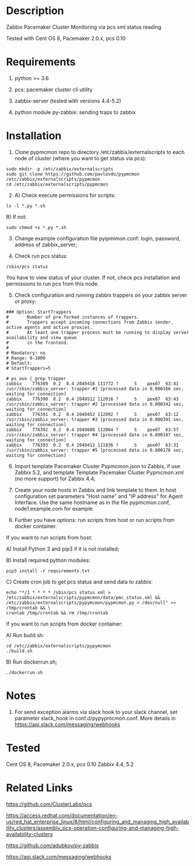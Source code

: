 Description
===========
Zabbix Pacemaker Cluster Monitoring via pcs xml status reading

Tested with Cent OS 8, Pacemaker 2.0.x, pcs 0.10


Requirements
============

1) python >= 3.6

2) pcs: pacemaker cluster cli utility

3) zabbix-server (tested with versions 4.4-5.2)

4) python module py-zabbix: sending traps to zabbix


Installation
============
1) Clone pypmcmon repo to directory /etc/zabbix/externalscripts to each node of cluster (where you want to get status via pcs):
```
sudo mkdir -p /etc/zabbix/externalscripts
sudo git clone https://github.com/pavlovdo/pypmcmon /etc/zabbix/externalscripts/pypmcmon
cd /etc/zabbix/externalscripts/pypmcmon
```

2) A) Check execute permissions for scripts:
```
ls -l *.py *.sh
```
B) If not:
```
sudo chmod +x *.py *.sh
```

3) Change example configuration file pyipmimon.conf: login, password, address of zabbix_server;

4) Check run pcs status:
```
/sbin/pcs status
```
You have to view status of your cluster. If not, check pcs installation and permissions to run pcs from this node.


5) Check configuration and running zabbix trappers on your zabbix server or proxy:
```
### Option: StartTrappers
#       Number of pre-forked instances of trappers.
#       Trappers accept incoming connections from Zabbix sender, active agents and active proxies.
#       At least one trapper process must be running to display server availability and view queue
#       in the frontend.
#
# Mandatory: no
# Range: 0-1000
# Default:
# StartTrappers=5
```
```
# ps aux | grep trapper
zabbix    776389  0.2  0.4 2049416 111772 ?      S    дек07  63:41 /usr/sbin/zabbix_server: trapper #1 [processed data in 0.000166 sec, waiting for connection]
zabbix    776390  0.2  0.4 2049512 112016 ?      S    дек07  63:43 /usr/sbin/zabbix_server: trapper #2 [processed data in 0.000342 sec, waiting for connection]
zabbix    776391  0.2  0.4 2049452 112092 ?      S    дек07  63:12 /usr/sbin/zabbix_server: trapper #3 [processed data in 0.000301 sec, waiting for connection]
zabbix    776392  0.2  0.4 2049600 112064 ?      S    дек07  63:57 /usr/sbin/zabbix_server: trapper #4 [processed data in 0.000187 sec, waiting for connection]
zabbix    776393  0.2  0.4 2049412 111836 ?      S    дек07  63:31 /usr/sbin/zabbix_server: trapper #5 [processed data in 0.000176 sec, waiting for connection]
```

6) Import template Pacemaker Cluster Pypmcmon.json to Zabbix, if use Zabbix 5.2,
and template Template Pacemaker Cluster Pypmcmon.xml (no more support) for Zabbix 4.4;

7) Create your node hosts in Zabbix and link template to them.
In host configuration set parameters "Host name" and "IP address" for Agent Interface.
Use the same hostname as in the file pypmcmon.conf, node1.example.com for example.

8) Further you have options: run scripts from host or run scripts from docker container.

If you want to run scripts from host:

A) Install Python 3 and pip3 if it is not installed;

B) Install required python modules:
```
pip3 install -r requirements.txt
```

C) Create cron job to get pcs status and send data to zabbix:
```
echo "*/1 * * * * /sbin/pcs status xml > /etc/zabbix/externalscripts/pypmcmon/data/pmc_status.xml && /etc/zabbix/externalscripts/pypymcmon/pypmcmon.py > /dev/null" >> /tmp/crontab && \
crontab /tmp/crontab && rm /tmp/crontab
```

If you want to run scripts from docker container:

A) Run build.sh:
```
cd /etc/zabbix/externalscripts/pypymcmon
./build.sh
```

B) Run dockerrun.sh;
```
./dockerrun.sh
```


Notes
======
1) For send exception alarms via slack hook to your slack channel, set parameter slack_hook in conf.d/pypypmcmon.conf.
More details in https://api.slack.com/messaging/webhooks


Tested
======
Cent OS 8, Pacemaker 2.0.x, pcs 0.10
Zabbix 4.4, 5.2


Related Links
=============
https://github.com/ClusterLabs/pcs

https://access.redhat.com/documentation/en-us/red_hat_enterprise_linux/8/html/configuring_and_managing_high_availability_clusters/assembly_pcs-operation-configuring-and-managing-high-availability-clusters

https://github.com/adubkov/py-zabbix

https://api.slack.com/messaging/webhooks
